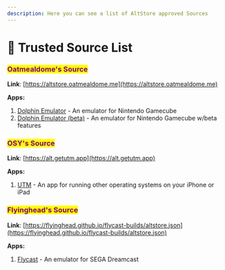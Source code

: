 ```yaml
---
description: Here you can see a list of AltStore approved Sources
---
```


# 📄 Trusted Source List

### <mark style="color:purple;">Oatmealdome's Source</mark>

**Link**: [https://altstore.oatmealdome.me](https://altstore.oatmealdome.me)

**Apps:**

1. [Dolphin Emulator](https://dolphin-emu.org) - An emulator for Nintendo Gamecube
2. [Dolphin Emulator (beta)](https://dolphin-emu.org) - An emulator for Nintendo Gamecube w/beta features

### <mark style="color:purple;">OSY's Source</mark>

**Link**: [https://alt.getutm.app](https://alt.getutm.app)

**Apps:**

1. [UTM](https://getutm.app) - An app for running other operating systems on your iPhone or iPad

### <mark style="color:purple;">Flyinghead's Source</mark>

**Link**: [https://flyinghead.github.io/flycast-builds/altstore.json](https://flyinghead.github.io/flycast-builds/altstore.json)

**Apps:**

1. [Flycast](https://utip.io/flyinghead) - An emulator for SEGA Dreamcast

